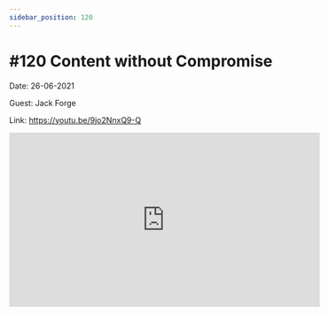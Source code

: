 ```yaml
---
sidebar_position: 120
---
```


# #120 Content without Compromise

Date: 26-06-2021

Guest: Jack Forge

Link: https://youtu.be/9jo2NnxQ9-Q

<iframe width="560" height="315" src="https://www.youtube.com/embed/9jo2NnxQ9-Q" title="YouTube video player" frameborder="0" allow="accelerometer; autoplay; clipboard-write; encrypted-media; gyroscope; picture-in-picture; web-share" allowfullscreen></iframe>